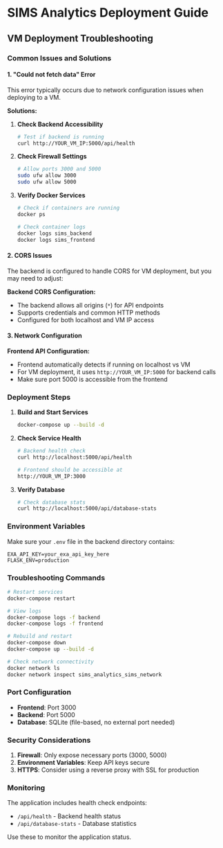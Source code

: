 # SIMS Analytics Deployment Guide

## VM Deployment Troubleshooting

### Common Issues and Solutions

#### 1. "Could not fetch data" Error

This error typically occurs due to network configuration issues when deploying to a VM.

**Solutions:**

1. **Check Backend Accessibility**
   ```bash
   # Test if backend is running
   curl http://YOUR_VM_IP:5000/api/health
   ```

2. **Check Firewall Settings**
   ```bash
   # Allow ports 3000 and 5000
   sudo ufw allow 3000
   sudo ufw allow 5000
   ```

3. **Verify Docker Services**
   ```bash
   # Check if containers are running
   docker ps
   
   # Check container logs
   docker logs sims_backend
   docker logs sims_frontend
   ```

#### 2. CORS Issues

The backend is configured to handle CORS for VM deployment, but you may need to adjust:

**Backend CORS Configuration:**
- The backend allows all origins (`*`) for API endpoints
- Supports credentials and common HTTP methods
- Configured for both localhost and VM IP access

#### 3. Network Configuration

**Frontend API Configuration:**
- Frontend automatically detects if running on localhost vs VM
- For VM deployment, it uses `http://YOUR_VM_IP:5000` for backend calls
- Make sure port 5000 is accessible from the frontend

### Deployment Steps

1. **Build and Start Services**
   ```bash
   docker-compose up --build -d
   ```

2. **Check Service Health**
   ```bash
   # Backend health check
   curl http://localhost:5000/api/health
   
   # Frontend should be accessible at
   http://YOUR_VM_IP:3000
   ```

3. **Verify Database**
   ```bash
   # Check database stats
   curl http://localhost:5000/api/database-stats
   ```

### Environment Variables

Make sure your `.env` file in the backend directory contains:
```
EXA_API_KEY=your_exa_api_key_here
FLASK_ENV=production
```

### Troubleshooting Commands

```bash
# Restart services
docker-compose restart

# View logs
docker-compose logs -f backend
docker-compose logs -f frontend

# Rebuild and restart
docker-compose down
docker-compose up --build -d

# Check network connectivity
docker network ls
docker network inspect sims_analytics_sims_network
```

### Port Configuration

- **Frontend**: Port 3000
- **Backend**: Port 5000
- **Database**: SQLite (file-based, no external port needed)

### Security Considerations

1. **Firewall**: Only expose necessary ports (3000, 5000)
2. **Environment Variables**: Keep API keys secure
3. **HTTPS**: Consider using a reverse proxy with SSL for production

### Monitoring

The application includes health check endpoints:
- `/api/health` - Backend health status
- `/api/database-stats` - Database statistics

Use these to monitor the application status. 